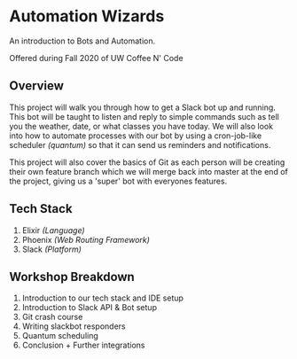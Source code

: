 # Automation Wizards

An introduction to Bots and Automation. 

Offered during Fall 2020 of UW Coffee N' Code

## Overview

This project will walk you through how to get a Slack bot up and running. This bot will be taught to listen and reply to simple commands such as tell you the weather, date, or what classes you have today. We will also look into how to automate processes with our bot by using a cron-job-like scheduler *(quantum)* so that it can send us reminders and notifications.

This project will also cover the basics of Git as each person will be creating their own feature branch which we will merge back into master at the end of the project, giving us a 'super' bot with everyones features. 

## Tech Stack

1. Elixir *(Language)*
2. Phoenix *(Web Routing Framework)*
3. Slack *(Platform)*

## Workshop Breakdown

1. Introduction to our tech stack and IDE setup
2. Introduction to Slack API & Bot setup
3. Git crash course
4. Writing slackbot responders 
5. Quantum scheduling 
6. Conclusion + Further integrations

 
